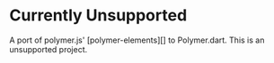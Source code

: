 # Currently Unsupported

A port of polymer.js' [polymer-elements][] to Polymer.dart. This
is an unsupported project.

[polymer-element]: http://www.polymer-project.org/docs/elements/polymer-elements.html